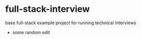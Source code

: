 # full-stack-interview

base full-stack example project for running technical interviews

- some random edit
